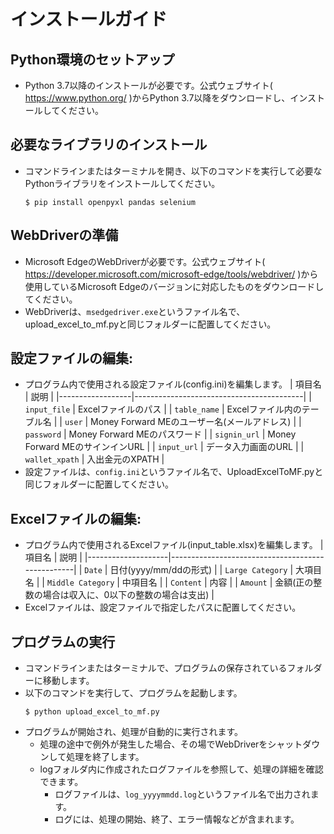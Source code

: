 # インストールガイド

## Python環境のセットアップ
- Python 3.7以降のインストールが必要です。公式ウェブサイト( https://www.python.org/ )からPython 3.7以降をダウンロードし、インストールしてください。

## 必要なライブラリのインストール
- コマンドラインまたはターミナルを開き、以下のコマンドを実行して必要なPythonライブラリをインストールしてください。
  ```
  $ pip install openpyxl pandas selenium
  ```

## WebDriverの準備
- Microsoft EdgeのWebDriverが必要です。公式ウェブサイト( https://developer.microsoft.com/microsoft-edge/tools/webdriver/ )から使用しているMicrosoft Edgeのバージョンに対応したものをダウンロードしてください。
- WebDriverは、`msedgedriver.exe`というファイル名で、upload_excel_to_mf.pyと同じフォルダーに配置してください。

## 設定ファイルの編集:
- プログラム内で使用される設定ファイル(config.ini)を編集します。
  | 項目名           | 説明                                     |
  |------------------|------------------------------------------|
  | `input_file`     | Excelファイルのパス                       |
  | `table_name`     | Excelファイル内のテーブル名               |
  | `user`           | Money Forward MEのユーザー名(メールアドレス) |
  | `password`       | Money Forward MEのパスワード               |
  | `signin_url`     | Money Forward MEのサインインURL            |
  | `input_url`      | データ入力画面のURL                       |
  | `wallet_xpath`   | 入出金元のXPATH                           |
- 設定ファイルは、`config.ini`というファイル名で、UploadExcelToMF.pyと同じフォルダーに配置してください。

## Excelファイルの編集:
- プログラム内で使用されるExcelファイル(input_table.xlsx)を編集します。
  | 項目名             | 説明                                             |
  |--------------------|--------------------------------------------------|
  | `Date`             | 日付(yyyy/mm/ddの形式)                           |
  | `Large Category`   | 大項目名                                          |
  | `Middle Category`  | 中項目名                                          |
  | `Content`          | 内容                                              |
  | `Amount`           | 金額(正の整数の場合は収入に、0以下の整数の場合は支出) |
- Excelファイルは、設定ファイルで指定したパスに配置してください。

## プログラムの実行
- コマンドラインまたはターミナルで、プログラムの保存されているフォルダーに移動します。
- 以下のコマンドを実行して、プログラムを起動します。
  ```
  $ python upload_excel_to_mf.py
  ```
- プログラムが開始され、処理が自動的に実行されます。
  - 処理の途中で例外が発生した場合、その場でWebDriverをシャットダウンして処理を終了します。
  - logフォルダ内に作成されたログファイルを参照して、処理の詳細を確認できます。
    - ログファイルは、`log_yyyymmdd.log`というファイル名で出力されます。
    - ログには、処理の開始、終了、エラー情報などが含まれます。
